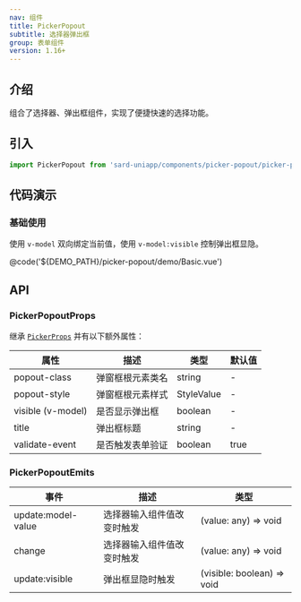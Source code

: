 ```yaml
---
nav: 组件
title: PickerPopout
subtitle: 选择器弹出框
group: 表单组件
version: 1.16+
---
```


## 介绍

组合了选择器、弹出框组件，实现了便捷快速的选择功能。

## 引入

```ts
import PickerPopout from 'sard-uniapp/components/picker-popout/picker-popout.vue'
```

## 代码演示

### 基础使用

使用 `v-model` 双向绑定当前值，使用 `v-model:visible` 控制弹出框显隐。

@code('${DEMO_PATH}/picker-popout/demo/Basic.vue')

## API

### PickerPopoutProps

继承 [`PickerProps`](./picker#PickerProps) 并有以下额外属性：

| 属性              | 描述             | 类型       | 默认值 |
| ----------------- | ---------------- | ---------- | ------ |
| popout-class      | 弹窗框根元素类名 | string     | -      |
| popout-style      | 弹窗框根元素样式 | StyleValue | -      |
| visible (v-model) | 是否显示弹出框   | boolean    | -      |
| title             | 弹出框标题       | string     | -      |
| validate-event    | 是否触发表单验证 | boolean    | true   |

### PickerPopoutEmits

| 事件               | 描述                       | 类型                       |
| ------------------ | -------------------------- | -------------------------- |
| update:model-value | 选择器输入组件值改变时触发 | (value: any) => void       |
| change             | 选择器输入组件值改变时触发 | (value: any) => void       |
| update:visible     | 弹出框显隐时触发           | (visible: boolean) => void |

